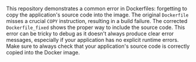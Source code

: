 This repository demonstrates a common error in Dockerfiles: forgetting to copy the application's source code into the image.  The original `Dockerfile` misses a crucial `COPY` instruction, resulting in a build failure.  The corrected `Dockerfile_fixed` shows the proper way to include the source code.  This error can be tricky to debug as it doesn't always produce clear error messages, especially if your application has no explicit runtime errors.  Make sure to always check that your application's source code is correctly copied into the Docker image.